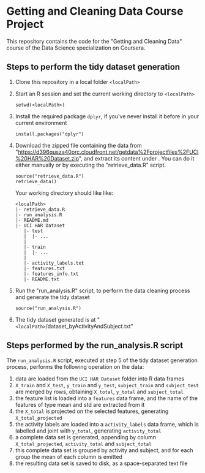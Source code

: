 # Getting and Cleaning Data Course Project
This repository contains the code for the "Getting and Cleaning Data" course of the Data Science specialization on Coursera.

## Steps to perform the tidy dataset generation
1. Clone this repository in a local folder `<localPath>`
2. Start an R session and set the current working directory to `<localPath>`
    
	```{r}
    setwd(<localPath>)
    ```
3. Install the required package `dplyr`, if you've never install it before in your current environment

    ```{r}
    install.packages("dplyr")
    ```
4. Download the zipped file containing the data from "https://d396qusza40orc.cloudfront.net/getdata%2Fprojectfiles%2FUCI%20HAR%20Dataset.zip", and extract its content under <localPath>. You can do it either manually or by executing the "retrieve_data.R" script.
    
	```{r}
    source("retrieve_data.R")
    retrieve_data()
    ```
    
	Your working directory should like like:
    
	```{r}
    <localPath>
    |- retrieve_data.R
    |- run_analysis.R
    |- README.md
    |- UCI HAR Dataset
       |- test
       |  |- ...
       |
       |- train
       |  |- ...
       |
       |- activity_labels.txt
       |- features.txt
       |- features_info.txt
       |- README.txt
    ```
5. Run the "run_analysis.R" script, to perform the data cleaning process and generate the tidy dataset
    
	```{r}
    source("run_analysis.R")
    ```
6. The tidy dataset generated is at "`<localPath>`/dataset_byActivityAndSubject.txt"

## Steps performed by the run_analysis.R script
The `run_analysis.R` script, executed at step 5 of the tidy dataset generation process, performs the following operation on the data:

1. data are loaded from the `UCI HAR Dataset` folder into R data frames
2. `X_train` and `X_test`, `y_train` and `y_test`, `subject_train` and `subject_test` are merged by rows, obtaining `X_total`, `y_total` and `subject_total`
3. the feature list is loaded into a `features` data frame, and the name of the features of type mean and std are extracted from it
4. the `X_total` is projected on the selected features, generating `X_total_projected`
5. the activity labels are loaded into a `activity_labels` data frame, which is labelled and joint with `y_total`, generating `activity_total`
6. a complete data set is generated, appending by column `X_total_projected`, `activity_total` and `subject_total`
7. this complete data set is grouped by activity and subject, and for each group the mean of each column is emitted
8. the resulting data set is saved to disk, as a space-separated text file 




